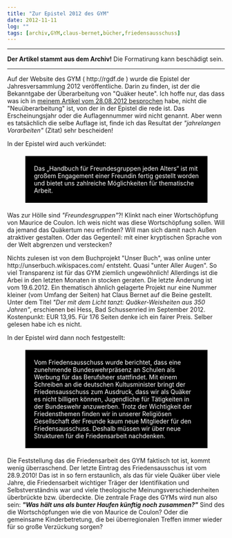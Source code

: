 ```yaml
---
title: "Zur Epistel 2012 des GYM"
date: 2012-11-11
log: ""
tags: [archiv,GYM,claus-bernet,bücher,friedensausschuss]
---
```

<hr><b>Der Artikel stammt aus dem Archiv!</b> Die Formatirung kann beschädigt sein.<hr>
<p>Auf der Website des GYM ( http://rgdf.de ) wurde die Epistel der Jahresversammlung 2012 veröffentliche. Darin zu finden, ist der die Bekanntgabe der Überarbeitung von  "Quäker heute". Ich hoffe nur, das dass was ich in <a href="http://www.the-independent-friend.de/?q=Zur_3_Auflage_von_Quaeker_heute_Books_of_discipline">meinem Artikel vom 28.08.2012 besprochen</a> habe, nicht die "Neuüberarbeitung" ist, von der in der Epistel die rede ist. Das Erscheinungsjahr oder die Auflagennummer wird nicht genannt. Aber wenn es tatsächlich die selbe Auflage ist, finde ich das Resultat der <i>"jahrelangen Vorarbeiten"</i> (Zitat) sehr bescheiden!</p>
<!--break-->
<p>In der Epistel wird auch verkündet:</p>
<blockquote style="margin: 20px 40px 20px 40px; padding: 20px; background-color: #000; color: white;">
Das „Handbuch für Freundesgruppen jeden Alters“ ist mit großem Engagement einer Freundin fertig gestellt worden und bietet uns zahlreiche Möglichkeiten für thematische Arbeit.
</blockquote>

<p>Was zur Hölle sind <i>"Freundesgruppen"</i>?! Klinkt nach einer Wortschöpfung von Maurice de Coulon. Ich weis nicht was diese Wortschöpfung sollen. Will da jemand das Quäkertum neu erfinden? Will man sich damit nach Außen atraktiver gestalten. Oder das Gegenteil: mit einer kryptischen Sprache von der Welt abgrenzen und verstecken?</p>

<p>Nichts zulesen ist von dem Buchprojekt "Unser Buch", was online unter http://unserbuch.wikispaces.com/ entsteht. Quasi "unter Aller Augen". So viel Transparenz ist für das GYM ziemlich ungewöhnlich! Allerdings ist die Arbei in den letzten Monaten in stocken geraten. Die letzte Änderung ist vom 19.6.2012. Ein thematisch ähnlich gelagerte Projekt nur eine Nummer kleiner (vom Umfang der Seiten) hat Claus Bernet auf die Beine gestellt. Unter dem Titel <i>"Der mit dem Licht tanzt: Quäker-Weisheiten aus 350 Jahren"</i>, erschienen bei Hess, Bad Schussenried im September 2012. Kostenpunkt: EUR 13,95. Für 176 Seiten denke ich ein fairer Preis. Selber gelesen habe ich es nicht. </p>

<p>In der Epistel wird dann noch festgestellt:</p>

<blockquote style="margin: 20px 40px 20px 40px; padding: 20px; background-color: #000; color: white;">
Vom Friedensausschuss wurde berichtet, dass eine zunehmende Bundeswehrpräsenz an Schulen als Werbung für das Berufsheer stattfindet. Mit einem Schreiben an die deutschen Kultusminister bringt der Friedensausschuss zum Ausdruck, dass wir als
Quäker es nicht billigen können, Jugendliche für Tätigkeiten in der Bundeswehr anzuwerben. Trotz der Wichtigkeit der Friedensthemen finden wir in unserer Religiösen Gesellschaft der Freunde kaum neue Mitglieder für den Friedensausschuss. Deshalb müssen wir über neue Strukturen für die Friedensarbeit nachdenken.
</blockquote>

<p>Die Feststellung das die Friedensarbeit des GYM faktisch tot ist, kommt wenig überraschend. Der letzte Eintrag des Friedensausschus ist vom 28.9.2010! Das ist in so fern erstaunlich, als das für viele Quäker über viele Jahre, die Friedensarbeit wichtiger Träger der Identifikation und Selbstverständnis war und viele theologische Meinungsverschiedenheiten überbrückte bzw. überdeckte. Die zentrale Frage des GYMs wird nun also sein: <b><i>"Was hält uns als bunter Haufen künftig noch zusammen?"</i></b> Sind des die Wortschöpfungen wie die von Maurice de Coulon? Oder die gemeinsame Kinderbetretung, die bei überregionalen Treffen immer wieder für so große Verzückung sorgen? </p>
